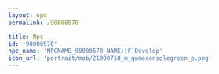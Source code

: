 ```yaml
---
layout: npc
permalink: /90000570

title: Npc
id: '90000570'
npc_name: 'NPCNAME_90000570_NAME:[F]Develop'
icon_url: 'portrait/mob/21000718_m_gameconsolegreen_p.png'
---
```

